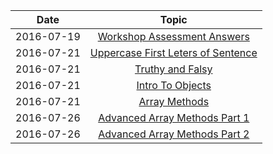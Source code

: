 |  Date      |Topic| 
|:----------:|:------:|
| 2016-07-19 |[Workshop Assessment Answers](https://repl.it/CdhC/6)|
| 2016-07-21 |[Uppercase First Leters of Sentence](https://repl.it/Ce5d/0)|
| 2016-07-21 |[Truthy and Falsy](https://repl.it/Ce5h/0)|
| 2016-07-21 |[Intro To Objects](https://repl.it/Ce59/0)|
| 2016-07-21|[Array Methods](https://repl.it/CeaO/0)|
| 2016-07-26 | [Advanced Array Methods Part 1](https://repl.it/CgI4/0)
| 2016-07-26 | [Advanced Array Methods Part 2](https://repl.it/CgMo/1)